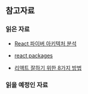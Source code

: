 ## 참고자료

### 읽은 자료

- [React 파이버 아키텍처 분석](https://d2.naver.com/helloworld/2690975)
- [react packages](https://github.com/facebook/react/tree/v18.2.0/packages)

- [리액트 잘하기 위한 8가지 방법](https://www.youtube.com/watch?v=RzbBeRSnvRo)

### 읽을 예정인 자료
